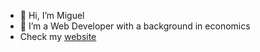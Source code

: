 - 👋 Hi, I’m Miguel
- 👀 I’m a Web Developer with a background in economics
- Check my [website](https://miguezaga.online/)
